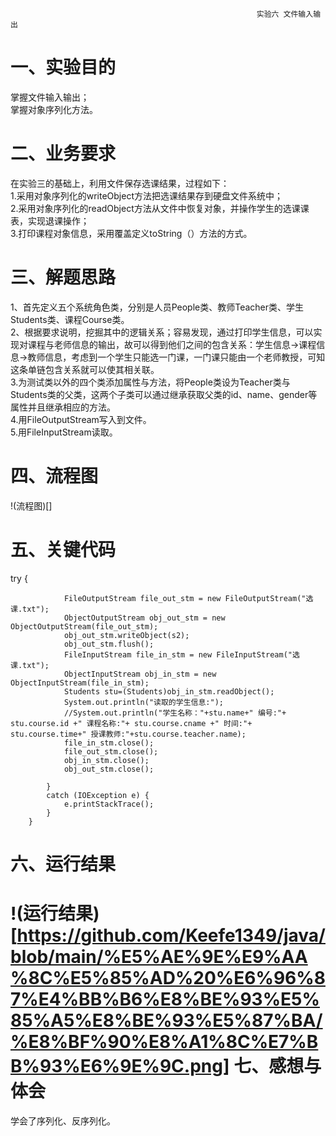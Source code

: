                                                            实验六 文件输入输出
一、实验目的
============
掌握文件输入输出；<br>
掌握对象序列化方法。

二、业务要求
============
在实验三的基础上，利用文件保存选课结果，过程如下：<br>
1.采用对象序列化的writeObject方法把选课结果存到硬盘文件系统中；<br>
2.采用对象序列化的readObject方法从文件中恢复对象，并操作学生的选课课表，实现退课操作；<br>
3.打印课程对象信息，采用覆盖定义toString（）方法的方式。<br>

三、解题思路
============
1、首先定义五个系统角色类，分别是人员People类、教师Teacher类、学生Students类、课程Course类。<br>
2、根据要求说明，挖掘其中的逻辑关系；容易发现，通过打印学生信息，可以实现对课程与老师信息的输出，故可以得到他们之间的包含关系：学生信息→课程信息→教师信息，考虑到一个学生只能选一门课，一门课只能由一个老师教授，可知这条单链包含关系就可以使其相关联。<br>
3.为测试类以外的四个类添加属性与方法，将People类设为Teacher类与Students类的父类，这两个子类可以通过继承获取父类的id、name、gender等属性并且继承相应的方法。<br>
4.用FileOutputStream写入到文件。<br>
5.用FileInputStream读取。<br>

四、流程图
===========
!(流程图)[]

五、关键代码
===========
try {

				FileOutputStream file_out_stm = new FileOutputStream("选课.txt");
				ObjectOutputStream obj_out_stm = new ObjectOutputStream(file_out_stm);
				obj_out_stm.writeObject(s2);
				obj_out_stm.flush();
				FileInputStream file_in_stm = new FileInputStream("选课.txt");
				ObjectInputStream obj_in_stm = new ObjectInputStream(file_in_stm);
				Students stu=(Students)obj_in_stm.readObject();
				System.out.println("读取的学生信息:");
				//System.out.println("学生名称："+stu.name+" 编号:"+ stu.course.id +" 课程名称:"+ stu.course.cname +" 时间:"+ stu.course.time+" 授课教师:"+stu.course.teacher.name);
				file_in_stm.close();
				file_out_stm.close();
				obj_in_stm.close();
				obj_out_stm.close();

			}
			catch (IOException e) {
				e.printStackTrace();
			}
		}
六、运行结果
==========
!(运行结果)[https://github.com/Keefe1349/java/blob/main/%E5%AE%9E%E9%AA%8C%E5%85%AD%20%E6%96%87%E4%BB%B6%E8%BE%93%E5%85%A5%E8%BE%93%E5%87%BA/%E8%BF%90%E8%A1%8C%E7%BB%93%E6%9E%9C.png]
七、感想与体会
===========
学会了序列化、反序列化。
